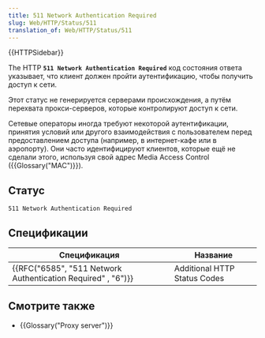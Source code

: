 ```yaml
---
title: 511 Network Authentication Required
slug: Web/HTTP/Status/511
translation_of: Web/HTTP/Status/511
---
```


{{HTTPSidebar}}

The HTTP **`511 Network Authentication Required`** код состояния ответа указывает, что клиент должен пройти аутентификацию, чтобы получить доступ к сети.

Этот статус не генерируется серверами происхождения, а путём перехвата прокси-серверов, которые контролируют доступ к сети.

Сетевые операторы иногда требуют некоторой аутентификации, принятия условий или другого взаимодействия с пользователем перед предоставлением доступа (например, в интернет-кафе или в аэропорту). Они часто идентифицируют клиентов, которые ещё не сделали этого, используя свой адрес Media Access Control ({{Glossary("MAC")}}).

## Статус

```
511 Network Authentication Required
```

## Спецификации

| Спецификация                                                 | Название                     |
| ------------------------------------------------------------ | ---------------------------- |
| {{RFC("6585", "511 Network Authentication Required" , "6")}} | Additional HTTP Status Codes |

## Смотрите также

- {{Glossary("Proxy server")}}
